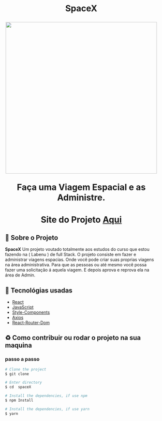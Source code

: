 <h1 align="center">
    <p>SpaceX</p>
    <img src="public/favicon.ico" height="500" />
    <p>Faça uma Viagem Espacial e as Administre.<p>
</h1>

<h1 align="center">Site do Projeto
<a href="https://spacex-react-x.surge.sh/">
Aqui</a></h1>


## 📕 Sobre o Projeto

**SpaceX**  Um projeto voutado totalmente aos estudos do curso que estou fazendo na ( Labenu ) de full Stack. O projeto consiste em fazer e administrar viagens espacias. Onde você pode criar suas proprias viagens na área administrativa. Para que as pessoas ou até mesmo você possa fazer uma solicitação á aquela viagem. E depois aprova e reprova ela na área de Admin.

## 🔨 Tecnológias usadas

- [React](https://pt-br.reactjs.org/)
- [JavaScript](https://www.javascript.com/)
- [Style-Components](https://styled-components.com/)
- [Axios](https://axios-http.com/)
- [React-Router-Dom](https://reactrouterdotcom.fly.dev/docs/en/v6/getting-started/overview)

## ♻ Como contribuir ou rodar o projeto na sua maquina

### passo a passo

```bash
# Clone the project
$ git clone  
```

```bash
# Enter directory
$ cd  spaceX
```

```bash
# Install the dependencies, if use npm
$ npm Install
```

```bash
# Install the dependencies, if use yarn
$ yarn
```
